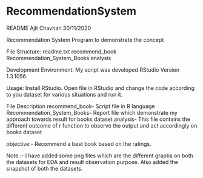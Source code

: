 # RecommendationSystem

README
Ajit Chavhan
30/11/2020

Recommendation System Program to demonstrate the concept 

File Structure:
readme.txt
recommend_book
Recommendation_System_Books
analysis

Development Environment:
My script was developed RStudio Version 1.3.1056

Usage:
Install RStudio. Open file in RStudio and change the code according to you dataset for various situations and run it.

File Description 
recommend_book- Script file in R language  
Recommendation_System_Books- Report file which demonstrate my approach towards result for books dataset 
analysis- This file contains the different outcome of r function to observe the output and act accordingly on books dataset

objective:- 
Recommend a best book based on the ratings.

Note :- I have added some png files which are the different graphs on both the datasets for EDA and result observation purpose. Also added the snapshot of both the datasets.   
